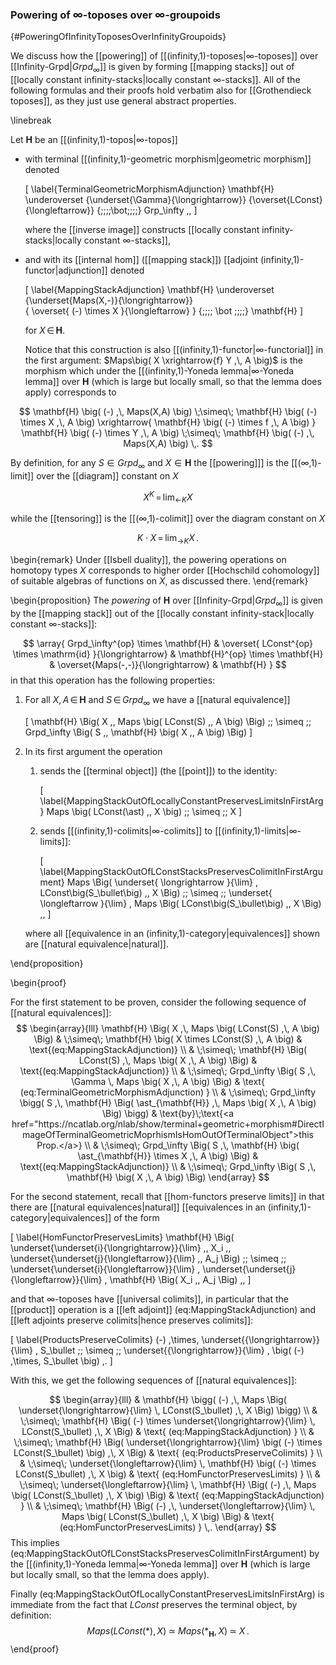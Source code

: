 


### Powering of $\infty$-toposes over $\infty$-groupoids
  {#PoweringOfInfinityToposesOverInfinityGroupoids}

We discuss how the [[powering]] of [[(infinity,1)-toposes|$\infty$-toposes]] over [[Infinity-Grpd|$Grpd_\infty$]] is given by forming [[mapping stacks]] out of [[locally constant infinity-stacks|locally constant $\infty$-stacks]]. All of the following formulas and their proofs hold verbatim also for [[Grothendieck toposes]], as they just use general abstract properties.

\linebreak

Let $\mathbf{H}$ be an [[(infinity,1)-topos|$\infty$-topos]] 

* with terminal [[(infinity,1)-geometric morphism|geometric morphism]] denoted


  \[
    \label{TerminalGeometricMorphismAdjunction}
    \mathbf{H}
    \underoverset
      {\underset{\Gamma}{\longrightarrow}}
      {\overset{LConst}{\longleftarrow}}
      {\;\;\;\;\bot\;\;\;\;}
    Grp_\infty
    \,,
  \]

  where the [[inverse image]] constructs [[locally constant infinity-stacks|locally constant $\infty$-stacks]],

* and with its [[internal hom]] ([[mapping stack]]) [[adjoint (infinity,1)-functor|adjunction]] denoted

  \[
    \label{MappingStackAdjunction}
    \mathbf{H}
      \underoverset
        {\underset{Maps(X,-)}{\longrightarrow}}  
        { \overset{ (-) \times X }{\longleftarrow} }
        {\;\;\;\; \bot \;\;\;\;}
    \mathbf{H}
  \]

  for $X \,\in\, \mathbf{H}$. 

  Notice that this construction is also [[(infinity,1)-functor|$\infty$-functorial]] in the first argument: 
$Maps\big( X \xrightarrow{f} Y ,\, A \big)$ is the morphism which under the [[(infinity,1)-Yoneda lemma|$\infty$-Yoneda lemma]] over $\mathbf{H}$ (which is large but locally small, so that the lemma does apply)  corresponds to

$$
  \mathbf{H}
  \big(
    (-)
    ,\,
    Maps(X,A)
  \big)
  \;\simeq\;
  \mathbf{H}
  \big(
    (-) \times X
    ,\,
    A
  \big)
  \xrightarrow{
    \mathbf{H}
    \big(
      (-) \times f
      ,\,
      A
    \big)   
  }
  \mathbf{H}
  \big(
    (-) \times Y
    ,\,
    A
  \big)
  \;\simeq\;
  \mathbf{H}
  \big(
    (-)
    ,\,
    Maps(X,A)
  \big)
  \,.
$$



By definition, for any $S \in Grpd_\infty$ and $X \in \mathbf{H}$ the [[powering]]] is the [[(∞,1)-limit]] over the [[diagram]] constant on $X$

$$
  X^K \,=\, {\lim_\leftarrow}_K X
$$

while the [[tensoring]] is the [[(∞,1)-colimit]] over the diagram constant on $X$

$$
  K \cdot X \,=\, {\lim_{\to}}_K X
  \,.
$$

\begin{remark}
  Under [[Isbell duality]], the powering operations on homotopy types $X$ corresponds to higher order [[Hochschild cohomology]] of suitable algebras of functions on  $X$, as discussed there.
\end{remark}



\begin{proposition}
The *powering* of $\mathbf{H}$ over [[Infinity-Grpd|$Grpd_\infty$]] is given by the [[mapping stack]] out of the [[locally constant infinity-stack|locally constant $\infty$-stacks]]:

$$
  \array{
    Grpd_\infty^{op}
    \times
    \mathbf{H}
    &
    \overset{ LConst^{op} \times \mathrm{id} }{\longrightarrow}
    &
    \mathbf{H}^{op}
    \times 
    \mathbf{H}
    &
    \overset{Maps(-,-)}{\longrightarrow}
    &
    \mathbf{H}
  }
$$
in that this operation has the following properties:

1. For all $X,\,A \,\in\, \mathbf{H}$ and $S \,\in\, Grpd_\infty$ we have a [[natural equivalence]]

   \[
     \mathbf{H}
     \Big(
       X
       ,\,
       Maps
       \big(
         LConst(S)
         ,\,
         A
       \big)
     \Big)
     \;\;
     \simeq
     \;\;
     Grpd_\infty
     \Big(
       S
       ,\,
       \mathbf{H}
       \big(
         X
         ,\,
         A
       \big)
     \Big)
   \]

1. In its first argument the operation 

   1. sends the [[terminal object]] (the [[point]]) to the identity:

      \[
        \label{MappingStackOutOfLocallyConstantPreservesLimitsInFirstArg}
        Maps
        \big(
          LConst(\ast)
          ,\,
          X
        \big)
        \;\;
        \simeq
        \;\;
         X
      \]

   1. sends [[(infinity,1)-colimits|$\infty$-colimits]] to [[(infinity,1)-limits|$\infty$-limits]]:

      \[
        \label{MappingStackOutOfLConstStacksPreservesColimitInFirstArgument}
        Maps
        \Big(
          \underset{
            \longrightarrow
          }{\lim}
          \,
          LConst\big(S_\bullet\big)
          ,\,
          X
        \Big)
        \;\;
        \simeq
        \;\;
        \underset{
          \longleftarrow
        }{\lim}
        \,
        Maps
        \Big(
          LConst\big(S_\bullet\big)
          ,\,
          X
        \Big)
        \,,
      \]

   where all [[equivalence in an (infinity,1)-category|equivalences]] shown are [[natural equivalence|natural]].

\end{proposition}



\begin{proof}

For the first statement to be proven, consider the following sequence of [[natural equivalences]]:
$$
  \begin{array}{lll}
     \mathbf{H}
     \Big(
       X
       ,\,
       Maps
       \big(
         LConst(S)
         ,\,
         A
       \big)
     \Big)
     &
     \;\simeq\;   
     \mathbf{H}
     \big(
       X 
       \times
       LConst(S)
       ,\,
       A
     \big)
     &
     \text{(eq:MappingStackAdjunction)}
     \\
     & \;\simeq\;
     \mathbf{H}
     \Big(
       LConst(S)
       ,\,
       Maps
       \big(
         X
         ,\,
         A
       \big)
     \Big)
     &
     \text{(eq:MappingStackAdjunction)}
     \\
     & \;\simeq\;
     Grpd_\infty
     \Big(
       S
       ,\,
       \Gamma
       \,
       Maps
       \big(
         X
         ,\,
         A
       \big)
     \Big)
     &
     \text{ (eq:TerminalGeometricMorphismAdjunction) }
     \\
     & \;\simeq\;
     Grpd_\infty
     \bigg(
       S
       ,\,
       \mathbf{H}
       \Big(
         \ast_{\mathbf{H}}
         ,\,
         Maps
         \big(
           X
           ,\,
           A
         \big)
       \Big)
     \bigg)
     &
     \text{by}\;\text{<a href="https://ncatlab.org/nlab/show/terminal+geometric+morphism#DirectImageOfTerminalGeometricMoprhismIsHomOutOfTerminalObject">this Prop.</a>}
     \\
     & \;\simeq\;
     Grpd_\infty
     \Big(
       S
       ,\,
       \mathbf{H}
       \big(
         \ast_{\mathbf{H}}
         \times
         X
         ,\,
         A
       \big)
     \Big)
     &
     \text{(eq:MappingStackAdjunction)}
     \\
     & \;\simeq\;
     Grpd_\infty
     \Big(
       S
       ,\,
       \mathbf{H}
       \big(
         X
         ,\,
         A
       \big)
     \Big)
  \end{array}
$$

For the second statement, recall that
[[hom-functors preserve limits]] in that there are [[natural equivalences|natural]] [[equivalences in an (infinity,1)-category|equivalences]] of the form

\[
  \label{HomFunctorPreservesLimits}
  \mathbf{H}
  \Big(
    \underset{\underset{i}{\longrightarrow}}{\lim}
    \,,
    X_i
    ,\,
    \underset{\underset{j}{\longleftarrow}}{\lim}
    \,,
    A_j
  \Big)
  \;\;
  \simeq
  \;\;
  \underset{\underset{i}{\longleftarrow}}{\lim}
  \,
  \underset{\underset{j}{\longleftarrow}}{\lim}
  \,
  \mathbf{H}
  \Big(
    X_i
    ,\,
    A_j
  \Big)
  \,,
\]


and that $\infty$-toposes have [[universal colimits]], in particular that the [[product]] operation is a [[left adjoint]] (eq:MappingStackAdjunction) and [[left adjoints preserve colimits|hence preserves colimits]]:

\[
  \label{ProductsPreserveColimits}
  (-)
  \,\times\,
  \underset{{\longrightarrow}}{\lim} \, S_\bullet
  \;\;
  \simeq
  \;\;
  \underset{{\longrightarrow}}{\lim} \, 
  \big(
    (-)
    \,\times\,
    S_\bullet
  \big)
  \,.
\]

With this, we get the following sequences of [[natural equivalences]]:

$$
  \begin{array}{lll}
    &
    \mathbf{H}
    \bigg(
      (-)
      ,\,
      Maps
      \Big(
        \underset{\longrightarrow}{\lim}
        \,
        LConst(S_\bullet)
        ,\,
        X
      \Big)
    \bigg)
    \\
    & \;\simeq\;
    \mathbf{H}
    \Big(
      (-)
      \times
      \underset{\longrightarrow}{\lim}
      \,
      LConst(S_\bullet)
      ,\,
      X
    \Big)
    &
    \text{ (eq:MappingStackAdjunction) }
    \\
    & \;\simeq\;
    \mathbf{H}
    \Big(
      \underset{\longrightarrow}{\lim}
      \big(
        (-)
        \times
        LConst(S_\bullet)
      \big)
      ,\,
      X
    \Big)
    &
    \text{ (eq:ProductsPreserveColimits) }
    \\
    & \;\simeq\;
    \underset{\longleftarrow}{\lim}
    \,
    \mathbf{H}
    \big(
      (-)
      \times
      LConst(S_\bullet)
      ,\,
      X
    \big)
    & 
    \text{ (eq:HomFunctorPreservesLimits) }
    \\
    & \;\simeq\;
    \underset{\longleftarrow}{\lim}
    \,
    \mathbf{H}
    \Big(
      (-)
      ,\,
      Maps
      \big(
        LConst(S_\bullet)
        ,\,
        X
      \big)
    \Big)
    &
    \text{ (eq:MappingStackAdjunction) }
    \\
    & \;\simeq\;
    \mathbf{H}
    \Big(
      (-)
      ,\,
      \underset{\longleftarrow}{\lim}
      \,
      Maps
      \big(
        LConst(S_\bullet)
        ,\,
        X
      \big)
    \Big)
    &
    \text{ (eq:HomFunctorPreservesLimits) }
    \,.
  \end{array}
$$
This implies (eq:MappingStackOutOfLConstStacksPreservesColimitInFirstArgument) by the [[(infinity,1)-Yoneda lemma|$\infty$-Yoneda lemma]] over $\mathbf{H}$ (which is large but locally small, so that the lemma does apply). 

Finally (eq:MappingStackOutOfLocallyConstantPreservesLimitsInFirstArg) is immediate from the fact that $LConst$ preserves the terminal object, by definition:
$$
    Maps
    \big(
      LConst(\ast)
      ,\,
      X
    \big)
    \;\simeq\;
    Maps
    \big(
      \ast_{\mathbf{H}}
      ,\,
      X
    \big)
    \;\simeq\;
    X
    \,.
$$
\end{proof}



